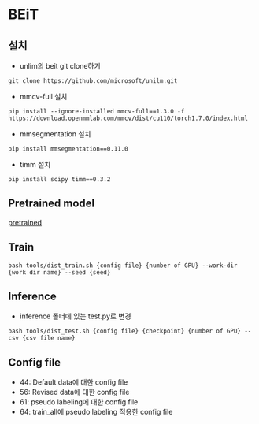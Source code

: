 # BEiT
## 설치
- unlim의 beit git clone하기

`git clone https://github.com/microsoft/unilm.git`

- mmcv-full 설치

`pip install --ignore-installed mmcv-full==1.3.0 -f https://download.openmmlab.com/mmcv/dist/cu110/torch1.7.0/index.html`

- mmsegmentation 설치

`pip install mmsegmentation==0.11.0`

- timm 설치

`pip install scipy timm==0.3.2`

## Pretrained model
[pretrained](https://unilm.blob.core.windows.net/beit/beit_large_patch16_224_pt22k_ft22k.pth)

## Train
`bash tools/dist_train.sh {config file} {number of GPU} --work-dir {work dir name} --seed {seed}`

## Inference
- inference 폴더에 있는 test.py로 변경

`bash tools/dist_test.sh {config file} {checkpoint} {number of GPU} --csv {csv file name}`

## Config file
- 44: Default data에 대한 config file
- 56: Revised data에 대한 config file
- 61: pseudo labeling에 대한 config file
- 64: train_all에 pseudo labeling 적용한 config file
